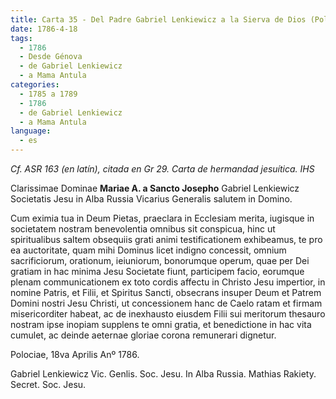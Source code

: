 ```yaml
---
title: Carta 35 - Del Padre Gabriel Lenkiewicz a la Sierva de Dios (Poloch, Rusia, 18 de abril de 1786).
date: 1786-4-18
tags:
  - 1786
  - Desde Génova
  - de Gabriel Lenkiewicz
  - a Mama Antula
categories:
  - 1785 a 1789
  - 1786
  - de Gabriel Lenkiewicz
  - a Mama Antula
language:
  - es
---
```


_Cf. ASR 163 (en latín), citada en Gr 29. Carta de hermandad jesuítica. IHS_

Clarissimae Dominae **Mariae A. a Sancto Josepho** Gabriel Lenkiewicz Societatis Jesu in Alba Russia Vicarius Generalis salutem in Domino.

Cum eximia tua in Deum Pietas, praeclara in Ecclesiam merita, iugisque in societatem nostram benevolentia omnibus sit conspicua, hinc ut spiritualibus saltem obsequiis grati animi testificationem exhibeamus, te pro ea auctoritate, quam mihi Dominus licet indigno concessit, omnium sacrificiorum, orationum, ieiuniorum, bonorumque operum, quae per Dei gratiam in hac minima Jesu Societate fiunt, participem facio, eorumque plenam communicationem ex toto cordis affectu in Christo Jesu impertior, in nomine Patris, et Filii, et Spiritus Sancti, obsecrans insuper Deum et Patrem Domini nostri Jesu Christi, ut concessionem hanc de Caelo ratam et firmam misericorditer habeat, ac de inexhausto eiusdem Filii sui meritorum thesauro nostram ipse inopiam supplens te omni gratia, et benedictione in hac vita cumulet, ac deinde aeternae gloriae corona remunerari dignetur.

Polociae, 18va Aprilis Anº 1786.

Gabriel Lenkiewicz Vic. Genlis. Soc. Jesu. In Alba Russia. Mathias Rakiety. Secret. Soc. Jesu.
